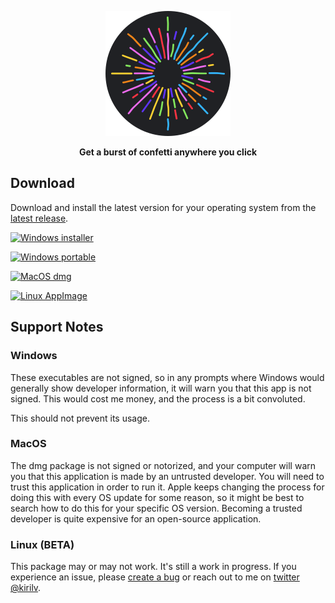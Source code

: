 <p align="center">
  <a href="https://github.com/glitter-xyz/glittr">
    <img src="assets/icon.svg" width="200px" alt="logo" />
  </a>
</p>
<p align="center"><b>Get a burst of confetti anywhere you click</b></p>

## Download

Download and install the latest version for your operating system from the [latest release][release].

[![Windows installer](https://img.shields.io/badge/Windows-installer-5dade2?style=for-the-badge&logo=windows)][release]

[![Windows portable](https://img.shields.io/badge/Windows-portable-58d68d?style=for-the-badge&logo=windows)][release]

[![MacOS dmg](https://img.shields.io/badge/MacOS-dmg-a6acaf?style=for-the-badge&logo=apple)][release]

[![Linux AppImage](https://img.shields.io/badge/Linux-AppImage%20%28beta%29-dc7633?style=for-the-badge&logo=linux&logoColor=white)][release]


## Support Notes

### Windows

These executables are not signed, so in any prompts where Windows would generally show developer information, it will warn you that this app is not signed. This would cost me money, and the process is a bit convoluted.

This should not prevent its usage.

### MacOS

The dmg package is not signed or notorized, and your computer will warn you that this application is made by an untrusted developer. You will need to trust this application in order to run it. Apple keeps changing the process for doing this with every OS update for some reason, so it might be best to search how to do this for your specific OS version. Becoming a trusted developer is quite expensive for an open-source application.

### Linux (BETA)

This package may or may not work. It's still a work in progress. If you experience an issue, please [create a bug](https://github.com/glitter-xyz/glittr/issues/new) or reach out to me on [twitter @kirilv](https://twitter.com/kirilv).

[release]: https://github.com/glitter-xyz/glittr/releases/latest
